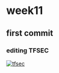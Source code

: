 # week11
## first commit
### editing TFSEC


[![tfsec](https://github.com/jrpatel51/week11/actions/workflows/tfsec.yml/badge.svg)](https://github.com/jrpatel51/week11/actions/workflows/tfsec.yml)

